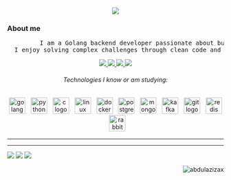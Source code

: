 <h1 align="center">
  <a href="https://git.io/typing-svg">
    <img src="https://readme-typing-svg.herokuapp.com/?lines=Assalomu+Alaykum!+👋;This+is+Abdulaziz👨‍💻&center=true&size=30">
  </a>
</h1>

### About me

<p align="justify">
  <pre>         I am a Golang backend developer passionate about building scalable and efficient systems. 
  I enjoy solving complex challenges through clean code and practical solutions in the backend architecture.</pre>
  <p align="center">
    <a href="https://www.linkedin.com/in/abdulazizax/" target="_blank" alt="Linkedin"> <img src="https://img.shields.io/badge/-Linkedin-0e76a8?style=for-the-badge&logo=Linkedin&logoColor=white&link=https://www.linkedin.com/in/abdulazizax" /> </a>
    <a href="https://www.instagram.com/abdulazizax11/" alt="Instagram"> <img src="https://img.shields.io/badge/-Instagram-DF0174?style=for-the-badge&logo=instagram&logoColor=white&link=https://www.instagram.com/doston_shernazarov_/"/> </a>
    <a href = "mailto:abdulazizax2001@gmail.com"> <img src="https://img.shields.io/badge/-Gmail-%23EA4335?style=for-the-badge&logo=gmail&logoColor=white" target="_blank"> </a>
    <a href="https://t.me/abdulazizax_blog"> <img src="https://img.shields.io/badge/Telegram-26A5E4.svg?style=for-the-badge&logo=Telegram&logoColor=white"> </a>
  </p>
  

</p>

<h6 align="center">Technologies I know or am studying:</h6>

###

<div align="center">
  <img src="https://skillicons.dev/icons?i=golang" height="38" alt="golang logo"  />
  <img width="5" />
  <img src="https://skillicons.dev/icons?i=py" height="38" alt="python logo"  />
  <img width="5" />
  <img src="https://skillicons.dev/icons?i=c" height="38" alt="c logo"  />
  <img width="5" />
  <img src="https://skillicons.dev/icons?i=linux" height="38" alt="linux logo"  />
  <img width="5" />
  <img src="https://skillicons.dev/icons?i=docker" height="38" alt="docker logo"  />
  <img width="5" />
  <img src="https://skillicons.dev/icons?i=postgres" height="38" alt="postgres logo"  />
  <img width="5" />
  <img src="https://skillicons.dev/icons?i=mongo" height="38" alt="mongo logo"  />
  <img width="5" />
  <img src="https://skillicons.dev/icons?i=kafka" height="38" alt="kafka logo"  />
  <img width="5" />
  <img src="https://cdn.jsdelivr.net/gh/devicons/devicon/icons/git/git-original.svg" height="38" alt="git logo"  />
  <img width="5" />
  <img src="https://skillicons.dev/icons?i=redis" height="38" alt="redis logo"  />
  <img width="5" />
  <img src="https://skillicons.dev/icons?i=rabbitmq" height="38" alt="rabbitmq logo"  />
</div>
<hr>


<hr>


![](http://github-profile-summary-cards.vercel.app/api/cards/profile-details?username=abdulazizax&theme=cobalt2)
![](http://github-profile-summary-cards.vercel.app/api/cards/repos-per-language?username=abdulazizax&theme=cobalt2) ![](http://github-profile-summary-cards.vercel.app/api/cards/most-commit-language?username=abdulazizax&theme=cobalt2)


<div>
  <img align="right" src="https://komarev.com/ghpvc/?username=abdulazizax&style=for-the-badge" alt="abdulazizax" />
</div>

